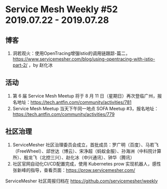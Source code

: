 # Service Mesh Weekly #52 2019.07.22 - 2019.07.28

## 博客

1. 洞若观火：使用OpenTracing增强Istio的调用链跟踪-篇二，https://www.servicemesher.com/blog/using-opentracing-with-istio-part-2/ ，by 赵化冰


## 活动

1. 第 6 届 Service Mesh Meetup 将于 8 月 11 日（星期日）再次登临广州，报名地址：https://tech.antfin.com/community/activities/781
1. Service Mesh Meetup 当天下午同一地点 SOFA Meetup  #3，报名地址：https://tech.antfin.com/community/activities/779

## 社区治理

1. ServiceMesher 社区治理委员会成立，首批成员：罗广明（百度）、马若飞（FreeWheel）、邱世达（博云）、宋净超（蚂蚁金服）、孙海洲（中科院计算所）、殷龙飞（北控三兴）、赵化冰（中兴通讯）、钟华（腾讯）
1. 社区官网自动化CI/CD配置完成，使用 Kubernetes prow 实现机器人，感性张新峰的指导，查看页面：https://prow.servicemesher.com/


ServiceMesher 社区周报归档在 https://github.com/servicemesher/weekly
